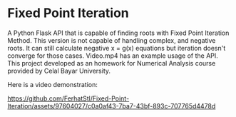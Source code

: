# Fixed Point Iteration
 A Python Flask API that is capable of finding roots with Fixed Point Iteration Method.
 This version is not capable of handling complex, and negative roots. It can still calculate negative x = g(x) equations but iteration doesn't converge for those cases.
 Video.mp4 has an example usage of the API.
 This project developed as an homework for Numerical Analysis course provided by Celal Bayar University.

Here is a video demonstration:

https://github.com/FerhatStl/Fixed-Point-Iteration/assets/97604027/c0a0af43-7ba7-43bf-893c-707765d4478d


